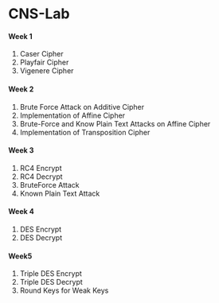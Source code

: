 # CNS-Lab

#### Week 1
1.	Caser Cipher
2.	Playfair Cipher
3.	Vigenere Cipher

#### Week 2
1. Brute Force Attack on Additive Cipher
2. Implementation of Affine Cipher
3. Brute-Force and Know Plain Text Attacks on Affine Cipher
4. Implementation of Transposition Cipher


#### Week 3
1. RC4 Encrypt
2. RC4 Decrypt
3. BruteForce Attack
4. Known Plain Text Attack

#### Week 4
1. DES Encrypt 
2. DES Decrypt

#### Week5 
1. Triple DES Encrypt
2. Triple DES Decrypt
3. Round Keys for Weak Keys
